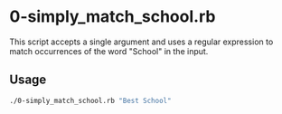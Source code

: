 # 0-simply_match_school.rb

This script accepts a single argument and uses a regular expression to match occurrences of the word "School" in the input.

## Usage
```bash
./0-simply_match_school.rb "Best School"
